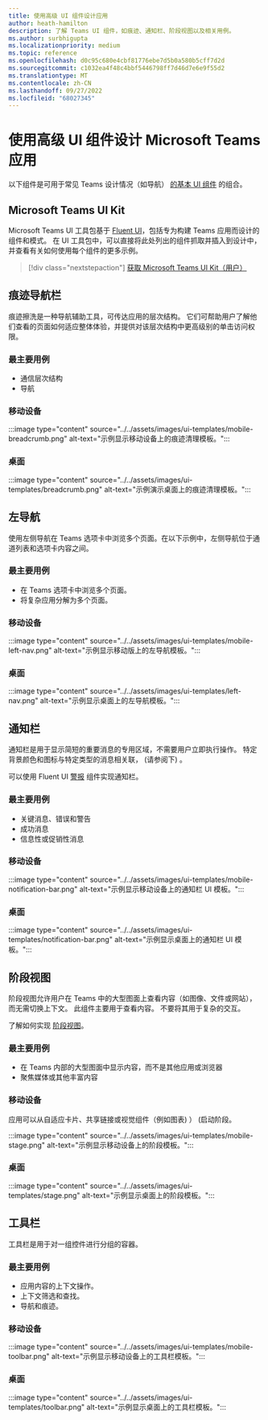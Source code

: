 ```yaml
---
title: 使用高级 UI 组件设计应用
author: heath-hamilton
description: 了解 Teams UI 组件，如痕迹、通知栏、阶段视图以及相关用例。
ms.author: surbhigupta
ms.localizationpriority: medium
ms.topic: reference
ms.openlocfilehash: d0c95c680e4cbf81776ebe7d5b0a580b5cff7d2d
ms.sourcegitcommit: c1032ea4f48c4bbf5446798ff7d46d7e6e9f55d2
ms.translationtype: MT
ms.contentlocale: zh-CN
ms.lasthandoff: 09/27/2022
ms.locfileid: "68027345"
---
```

# <a name="designing-your-microsoft-teams-app-with-advanced-ui-components"></a>使用高级 UI 组件设计 Microsoft Teams 应用

以下组件是可用于常见 Teams 设计情况（如导航） [的基本 UI 组件](~/concepts/design/design-teams-app-basic-ui-components.md) 的组合。

## <a name="microsoft-teams-ui-kit"></a>Microsoft Teams UI Kit

Microsoft Teams UI 工具包基于 [Fluent UI](https://fluentsite.z22.web.core.windows.net/)，包括专为构建 Teams 应用而设计的组件和模式。 在 UI 工具包中，可以直接将此处列出的组件抓取并插入到设计中，并查看有关如何使用每个组件的更多示例。

> [!div class="nextstepaction"]
> [获取 Microsoft Teams UI Kit（用户）](https://www.figma.com/community/file/916836509871353159)

## <a name="breadcrumb"></a>痕迹导航栏

痕迹擦洗是一种导航辅助工具，可传达应用的层次结构。 它们可帮助用户了解他们查看的页面如何适应整体体验，并提供对该层次结构中更高级别的单击访问权限。

### <a name="top-use-cases"></a>最主要用例

* 通信层次结构
* 导航

### <a name="mobile"></a>移动设备

:::image type="content" source="../../assets/images/ui-templates/mobile-breadcrumb.png" alt-text="示例显示移动设备上的痕迹清理模板。":::

### <a name="desktop"></a>桌面

:::image type="content" source="../../assets/images/ui-templates/breadcrumb.png" alt-text="示例演示桌面上的痕迹清理模板。":::

## <a name="left-nav"></a>左导航

使用左侧导航在 Teams 选项卡中浏览多个页面。在以下示例中，左侧导航位于通道列表和选项卡内容之间。

### <a name="top-use-cases"></a>最主要用例

* 在 Teams 选项卡中浏览多个页面。
* 将复杂应用分解为多个页面。

### <a name="mobile"></a>移动设备

:::image type="content" source="../../assets/images/ui-templates/mobile-left-nav.png" alt-text="示例显示移动版上的左导航模板。":::

### <a name="desktop"></a>桌面

:::image type="content" source="../../assets/images/ui-templates/left-nav.png" alt-text="示例显示桌面上的左导航模板。":::

## <a name="notification-bar"></a>通知栏

通知栏是用于显示简短的重要消息的专用区域，不需要用户立即执行操作。 特定背景颜色和图标与特定类型的消息相关联， (请参阅下) 。

可以使用 Fluent UI [警报](https://fluentsite.z22.web.core.windows.net/0.59.0/components/alert/definition) 组件实现通知栏。

### <a name="top-use-cases"></a>最主要用例

* 关键消息、错误和警告
* 成功消息
* 信息性或促销性消息

### <a name="mobile"></a>移动设备

:::image type="content" source="../../assets/images/ui-templates/mobile-notification-bar.png" alt-text="示例显示移动设备上的通知栏 UI 模板。":::

### <a name="desktop"></a>桌面

:::image type="content" source="../../assets/images/ui-templates/notification-bar.png" alt-text="示例显示桌面上的通知栏 UI 模板。":::

## <a name="stage-view"></a>阶段视图

阶段视图允许用户在 Teams 中的大型图面上查看内容（如图像、文件或网站），而无需切换上下文。 此组件主要用于查看内容。 不要将其用于复杂的交互。

了解如何实现 [阶段视图](~/tabs/tabs-link-unfurling.md)。

### <a name="top-use-cases"></a>最主要用例

* 在 Teams 内部的大型图面中显示内容，而不是其他应用或浏览器
* 聚焦媒体或其他丰富内容

### <a name="mobile"></a>移动设备

应用可以从自适应卡片、共享链接或视觉组件（例如图表) ） (启动阶段。

:::image type="content" source="../../assets/images/ui-templates/mobile-stage.png" alt-text="示例显示移动设备上的阶段模板。":::

### <a name="desktop"></a>桌面

:::image type="content" source="../../assets/images/ui-templates/stage.png" alt-text="示例显示桌面上的阶段模板。":::

## <a name="toolbar"></a>工具栏

工具栏是用于对一组控件进行分组的容器。

### <a name="top-use-cases"></a>最主要用例

* 应用内容的上下文操作。
* 上下文筛选和查找。
* 导航和痕迹。

### <a name="mobile"></a>移动设备

:::image type="content" source="../../assets/images/ui-templates/mobile-toolbar.png" alt-text="示例显示移动设备上的工具栏模板。":::

### <a name="desktop"></a>桌面

:::image type="content" source="../../assets/images/ui-templates/toolbar.png" alt-text="示例显示桌面上的工具栏模板。":::
